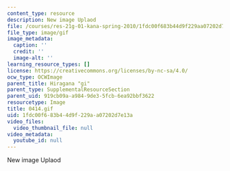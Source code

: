 ```yaml
---
content_type: resource
description: New image Uplaod
file: /courses/res-21g-01-kana-spring-2010/1fdc00f683b44d9f229aa07202d7e13a_0414.gif
file_type: image/gif
image_metadata:
  caption: ''
  credit: ''
  image-alt: ''
learning_resource_types: []
license: https://creativecommons.org/licenses/by-nc-sa/4.0/
ocw_type: OCWImage
parent_title: Hiragana "gi"
parent_type: SupplementalResourceSection
parent_uid: 919cb09a-a984-9de3-5fcb-6ea92bbf3622
resourcetype: Image
title: 0414.gif
uid: 1fdc00f6-83b4-4d9f-229a-a07202d7e13a
video_files:
  video_thumbnail_file: null
video_metadata:
  youtube_id: null
---
```

New image Uplaod